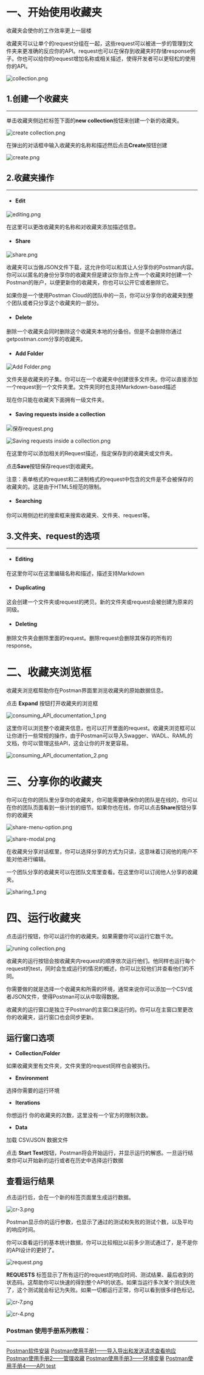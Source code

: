 # 一、开始使用收藏夹

收藏夹会使你的工作效率更上一层楼

收藏夹可以让单个的request分组在一起，这些request可以被进一步的管理到文件夹来更准确的反应你的API。request也可以在保存到收藏夹时存储response例子。你也可以给你的request增加名称或相关描述，使得开发者可以更轻松的使用你的API。

![collection.png](image/36.png)

## 1.创建一个收藏夹
***

单击收藏夹侧边栏标签下面的**new collection**按钮来创建一个新的收藏夹。

![create collection.png](image/37.png)

在弹出的对话框中输入收藏夹的名称和描述然后点击**Create**按钮创建

![create.png](image/38.png)

## 2.收藏夹操作
***
+ #### Edit

![editing.png](image/39.png)

在这里可以更改收藏夹的名称和对收藏夹添加描述信息。

+ #### Share


![share.png](image/40.png)

收藏夹可以当做JSON文件下载，这允许你可以和其让人分享你的Postman内容。你可以以匿名的身份分享你的收藏夹但是建议你当你上传一个收藏夹时创建一个Postman的账户，以便更新你的收藏夹，你也可以公开它或者删除它。

如果你是一个使用Postman Cloud的团队中的一员，你可以分享你的收藏夹到整个团队或者只分享这个收藏夹的一部分。

+ #### Delete

删除一个收藏夹会同时删除这个收藏夹本地的分备份。但是不会删除你通过getpostman.com分享的收藏夹。

+ #### Add Folder

![Add Folder.png](image/41.png)

文件夹是收藏夹的子集。你可以在一个收藏夹中创建很多文件夹。你可以直接添加一个request到一个文件夹里。文件夹同时也支持Markdown-based描述

现在你只能在收藏夹下面拥有一级文件夹。

+ #### Saving requests inside a collection


![保存request.png](image/42.png)

![Saving requests inside a collection.png](image/43.png)

在这里你可以添加相关的Request描述，指定保存到的收藏夹或文件夹。

点击**Save**按钮保存request到收藏夹。

注意：表单格式的request和二进制格式的request中包含的文件是不会被保存的收藏夹的。这是由于HTML5规范的限制。


+ #### Searching

你可以用侧边栏的搜索框来搜索收藏夹、文件夹、request等。


## 3.文件夹、request的选项
***
+ #### Editing

在这里你可以在这里编辑名称和描述，描述支持Markdown

+ #### Duplicating

这会创建一个文件夹或request的拷贝。新的文件夹或request会被创建为原来的同级。

+ #### Deleting

删除文件夹会删除里面的request。删除request会删除其保存的所有的response。

# 二、收藏夹浏览框

收藏夹浏览框帮助你在Postman界面里浏览收藏夹的原始数据信息。

点击 **Expand** 按钮打开收藏夹的浏览框


![consuming_API_documentation_1.png](image/44.png)

这里你可以浏览整个收藏夹信息，也可以打开里面的request。收藏夹浏览框可以让你进行一些常规的操作，由于Postman可以导入Swagger、WADL、RAML的文档，你可以管理这些API，这会让你的开发更容易。

![consuming_API_documentation_2.png](image/45.png)


# 三、分享你的收藏夹

你可以在你的团队里分享你的收藏夹，你可能需要确保你的团队是在线的，你可以在你的团队页面看到一些计划的细节。如果你也在线，你可以点击**Share**按钮分享你的收藏夹

![share-menu-option.png](image/46.png)


![share-modal.png](image/47.png)

在收藏夹分享对话框里，你可以选择分享的方式为只读，这意味着订阅他的用户不能对他进行编辑。

一个团队分享的收藏夹可以在团队文库里查看。在这里你可以订阅他人分享的收藏夹。


![sharing_1.png](image/48.png)

# 四、运行收藏夹

点击运行按钮，你可以运行你的收藏夹。如果需要你可以运行它数千次。


![runing collection.png](image/49.png)

收藏夹的运行按钮会按收藏夹内request的顺序依次运行他们。他同样也运行每个request的test，同时会生成运行的情况的概述，你可以比较他们并查看他们的不同。

你需要做的就是选择一个收藏夹和所需的环境，通常来说你可以添加一个CSV或者JSON文件，使得Postman可以从中取得数据。

收藏夹的运行窗口是独立于Postman的主窗口来运行的。你可以在主窗口里更改你的收藏夹，运行窗口也会同步更新。

## 运行窗口选项

+ **Collection/Folder**

如果收藏夹里有文件夹，文件夹里的request同样也会被执行。

+ **Environment**

选择你需要的运行环境

+ **Iterations**

你想运行 你的收藏夹的次数，这里没有一个官方的限制次数。

+ **Data** 

加载 CSV/JSON 数据文件

点击 **Start Test**按钮，Postman将会开始运行，并显示运行的解惑。一旦运行结束你可以开始新的运行或者在历史中选择运行数据

## 查看运行结果

点击运行后，会在一个新的标签页面里生成运行数据。

![cr-3.png](image/50.png)

Postman显示你的运行参数，也显示了通过的测试和失败的测试个数，以及平均的响应时间。

你可以查看运行的基本统计数据，你可以比较相比以前多少测试通过了，是不是你的API设计的更好了。

![request.png](image/51.png)

**REQUESTS** 标签显示了所有运行的request的响应时间、测试结果、最后收到的状态码。这帮助你可以快速的得到整个API的状态。如果当运行多次某个测试失败了，这个测试就会标记为失败。如果一切都运行正常，你可以看到很多绿色标记。

![cr-7.png](image/52.png)


![cr-4.png](image/53.png)


### Postman 使用手册系列教程：
***
[Postman软件安装](http://www.jianshu.com/p/2bd4cca94185)
[Postman使用手册1——导入导出和发送请求查看响应](http://www.jianshu.com/p/13c8017bb5c8)
[Postman使用手册2——管理收藏](http://www.jianshu.com/p/19c473995a80)
[Postman使用手册3——环境变量](http://www.jianshu.com/p/bffbc79b43f6)
[Postman使用手册4——API test](http://www.jianshu.com/p/61cfcb436ee4)
